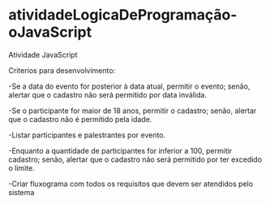 # atividadeLogicaDeProgramação-oJavaScript
Atividade JavaScript

Criterios para desenvolvimento:

-Se a data do evento for posterior à data atual, permitir o evento; senão, alertar que o cadastro não será permitido por data inválida.

-Se o participante for maior de 18 anos, permitir o cadastro; senão, alertar que o cadastro não é permitido pela idade.

-Listar participantes e palestrantes por evento.
 
-Enquanto a quantidade de participantes for inferior a 100, permitir cadastro; senão, alertar que o cadastro não será permitido por ter excedido o limite.

-Criar fluxograma com todos os requisitos que devem ser atendidos pelo sistema
